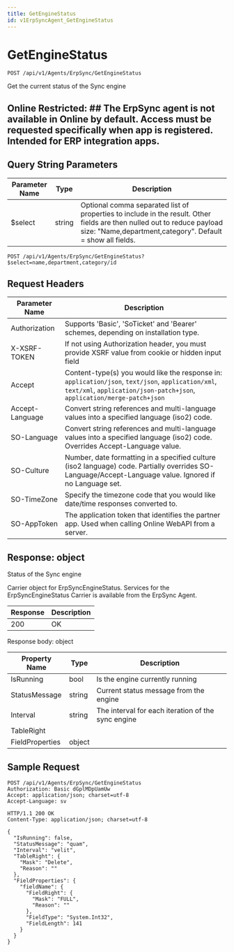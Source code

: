 ```yaml
---
title: GetEngineStatus
id: v1ErpSyncAgent_GetEngineStatus
---
```


# GetEngineStatus

```http
POST /api/v1/Agents/ErpSync/GetEngineStatus
```

Get the current status of the Sync engine



## Online Restricted: ## The ErpSync agent is not available in Online by default. Access must be requested specifically when app is registered. Intended for ERP integration apps.





## Query String Parameters

| Parameter Name | Type |  Description |
|----------------|------|--------------|
| $select | string |  Optional comma separated list of properties to include in the result. Other fields are then nulled out to reduce payload size: "Name,department,category". Default = show all fields. |

```http
POST /api/v1/Agents/ErpSync/GetEngineStatus?$select=name,department,category/id
```


## Request Headers

| Parameter Name | Description |
|----------------|-------------|
| Authorization  | Supports 'Basic', 'SoTicket' and 'Bearer' schemes, depending on installation type. |
| X-XSRF-TOKEN   | If not using Authorization header, you must provide XSRF value from cookie or hidden input field |
| Accept         | Content-type(s) you would like the response in: `application/json`, `text/json`, `application/xml`, `text/xml`, `application/json-patch+json`, `application/merge-patch+json` |
| Accept-Language | Convert string references and multi-language values into a specified language (iso2) code. |
| SO-Language | Convert string references and multi-language values into a specified language (iso2) code. Overrides Accept-Language value. |
| SO-Culture | Number, date formatting in a specified culture (iso2 language) code. Partially overrides SO-Language/Accept-Language value. Ignored if no Language set. |
| SO-TimeZone | Specify the timezone code that you would like date/time responses converted to. |
| SO-AppToken | The application token that identifies the partner app. Used when calling Online WebAPI from a server. |


## Response: object

Status of the Sync engine



Carrier object for ErpSyncEngineStatus.
Services for the ErpSyncEngineStatus Carrier is available from the <see cref="T:SuperOffice.CRM.Services.IErpSyncAgent">ErpSync Agent</see>.

| Response | Description |
|----------------|-------------|
| 200 | OK |

Response body: object

| Property Name | Type |  Description |
|----------------|------|--------------|
| IsRunning | bool | Is the engine currently running |
| StatusMessage | string | Current status message from the engine |
| Interval | string | The interval for each iteration of the sync engine |
| TableRight |  |  |
| FieldProperties | object |  |

## Sample Request

```http!
POST /api/v1/Agents/ErpSync/GetEngineStatus
Authorization: Basic dGplMDpUamUw
Accept: application/json; charset=utf-8
Accept-Language: sv
```

```http_
HTTP/1.1 200 OK
Content-Type: application/json; charset=utf-8

{
  "IsRunning": false,
  "StatusMessage": "quam",
  "Interval": "velit",
  "TableRight": {
    "Mask": "Delete",
    "Reason": ""
  },
  "FieldProperties": {
    "fieldName": {
      "FieldRight": {
        "Mask": "FULL",
        "Reason": ""
      },
      "FieldType": "System.Int32",
      "FieldLength": 141
    }
  }
}
```